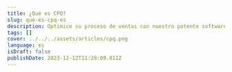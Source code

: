 ```yaml
---
title: ¿Qué es CPQ?
slug: qué-es-cpq-es
description: Optimice su proceso de ventas con nuestro potente software CPQ (Configurar, Preciar, Cotizar).
tags: []
cover: ../../../assets/articles/cpq.png
language: es
isDraft: false
publishDate: 2023-12-12T11:28:09.011Z
---
```


